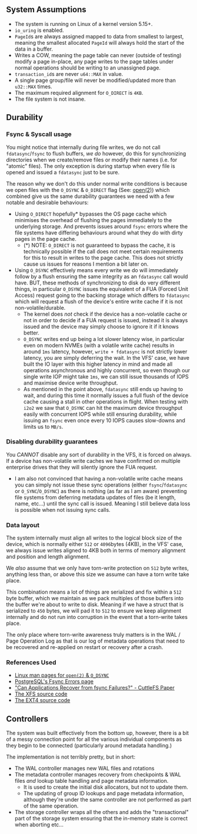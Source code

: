 

## System Assumptions

- The system is running on Linux of a kernel version 5.15+.
- `io_uring` is enabled.
- `PageId`s are always assigned mapped to data from smallest to largest, meaning the smallest allocated `PageId`
  will always hold the start of the data in a buffer.
- Writes a COW, meaning the page table can never (outside of testing) modify a page in-place, any page writes
  to the page tables under normal operations should be writing to an unassigned page.
- `transaction_id`s are never `u64::MAX` in value.
- A single page group/file will never be modified/updated more than `u32::MAX` times.
- The maximum required alignment for `O_DIRECT` is `4KB`.
- The file system is not insane.

## Durability 

### Fsync & Syscall usage 

You might notice that internally during file writes, we do not call `fdatasync`/`fsync` to flush buffers,
_we do_ however, do this for synchronizing directories when we create/remove files or modify their names
(i.e. for "atomic" files). The only exception is during startup when every file is opened and issued
a `fdatasync` just to be sure.

The reason why we don't do this under normal write conditions is because we open files with 
the `O_DSYNC` & `O_DIRECT` flag (See: [open(2)](https://www.man7.org/linux/man-pages/man2/open.2.html))
which combined give us the same durability guarantees we need with a few notable and desirable behaviours:

- Using `O_DIRECT` hopefully* bypasses the OS page cache which minimises the overhead of flushing the pages
  immediately to the underlying storage. And prevents issues around `fsync` errors where the file systems have
  differing behaviours around what they do with dirty pages in the page cache.
  * (*) NOTE: `O_DIRECT` is not guaranteed to bypass the cache, it is technically possible if the call does not meet
        certain requirements for this to result in writes to the page cache. This does not strictly cause us issues
        for reasons I mention a bit later on.
- Using `O_DSYNC` effectively means every write we do will immediately follow by a flush ensuring the same integrity 
  as an `fdatasync` call would have. BUT, these methods of synchronizing to disk do very different things, in particular
  `O_DSYNC` issues the equivalent of a FUA (Forced Unit Access) request going to the backing storage which differs
  to `fdatasync` which will request a flush of the device's entire write cache if it is not non-volatile/durable.
  * The kernel does _not_ check if the device has a non-volatile cache or not in order to decide if a FUA request is
    issued, instead it is always issued and the device may simply choose to ignore it if it knows better.
  * `O_DSYNC` writes end up being a lot slower latency wise, in particular even on modern NVMEs (with a volatile write cache)
    results in around `1ms` latency, however, `write + fdatasync` is not strictly lower latency, you are simply deferring
    the wait. In the VFS' case, we have built the IO layer with this higher latency in mind and made all operations
    asynchronous and highly concurrent, so even though our single write IOP might take `1ms`, we can still issue 
    thousands of IOPS and maximise device write throughput.
  * As mentioned in the point above, `fdatasync` still ends up having to wait, and during this time it normally issues
    a full flush of the device cache causing a stall in other operations in flight.
    When testing with `i2o2` we saw that `O_DSYNC` can hit the maximum device throughput easily with concurrent IOPS
    while still ensuring durability, while issuing an `fsync` even once every 10 IOPS causes slow-downs and limits
    us to `MB/s`.

### Disabling durability guarantees

You _CANNOT_ disable any sort of durability in the VFS, it is forced on always. If a device has non-volatile write caches
we have confirmed on multiple enterprise drives that they will silently ignore the FUA request.
- I am also not convinced that having a non-volatile write cache means you can simply not issue these sync 
  operations (either `fsync`/`fdatasync` or `O_SYNC`/`O_DSYNC`) as there is nothing (as far as I am aware) 
  preventing file systems from deferring metadata updates of files (be it length, name, etc...) until the 
  sync call is issued. Meaning I still believe data loss is possible when not issuing sync calls.

### Data layout

The system internally must align all writes to the logical block size of the device, which is normally either `512`
or `4096`bytes (4KB), in the VFS' case, we always issue writes aligned to 4KB both in terms of memory alignment 
and position and length alignment.

We _also_ assume that we only have torn-write protection on `512` byte writes, anything less than, or above
this size we assume can have a torn write take place. 

This combination means a lot of things are serialized and fix within a `512` byte buffer, which we maintain
as we pack multiples of those buffers into the buffer we're about to write to disk.
Meaning if we have a struct that is serialized to `450` bytes, we will pad it to `512` to ensure we keep alignment 
internally and do not run into corruption in the event that a torn-write takes place.

The only place where torn-write awareness truly matters is in the WAL / Page Operation Log as that is
our log of metadata operations that need to be recovered and re-applied on restart or recovery after a crash.

### References Used

- [Linux man pages for `open(2)` & `O_DSYNC`](https://www.man7.org/linux/man-pages/man2/open.2.html)
- [PostgreSQL's Fsync Errors page](https://wiki.postgresql.org/wiki/Fsync_Errors)
- ["Can Applications Recover from fsync Failures?" - CuttleFS Paper](https://dl.acm.org/doi/fullHtml/10.1145/3450338)
- [The XFS source code](https://elixir.bootlin.com/linux/v6.14.11/source/fs/xfs)
- [The EXT4 source code](https://elixir.bootlin.com/linux/v6.14.11/source/fs/ext4)

## Controllers

The system was built effectively from the bottom up, however, there is a bit of a messy connection point for
all the various individual components as they begin to be connected (particularly around metadata handling.)

The implementation is not terribly pretty, but in short:

- The WAL controller manages new WAL files and rotations
- The metadata controller manages recovery from checkpoints & WAL files _and_ lookup table handling and page
  metadata information. 
  * It is used to create the initial disk allocators, but not to update them.
  * The updating of group ID lookups and page metadata information, although they're under the same controller
    are not performed as part of the same operation.
- The storage controller wraps all the others and adds the "transactional" part of the storage system ensuring
  that the in-memory state is correct when aborting etc...